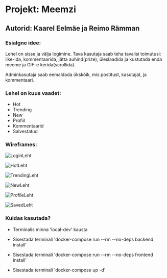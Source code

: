 # Projekt: Meemzi

## Autorid: Kaarel Eelmäe ja Reimo Rämman

### Esialgne idee:
Lehel on sisse ja välja logimine. Tava kasutaja saab teha tavalisi toimutusi: like-ida, kommentaarida, jätta auhind(prize), üleslaadida ja kustutada enda meeme ja GIF-e kerida(scrollida).

 Adminkasutaja saab eemaldada ükskõik, mis postitust, kasutajat, ja kommentaari.

### Lehel on kuus vaadet: 
 - Hot
 - Trending
 - New
 - Profiil
 - Kommentaarid
 - Salvestatud


### Wireframes:

![LoginLeht](https://user-images.githubusercontent.com/78594982/141683459-7b30490e-af89-4aec-b82f-21bc4aec3842.png)

![HotLeht](https://user-images.githubusercontent.com/78594982/141683464-a4b7e1e3-3058-476d-a7eb-428a11708222.png)

![TrendingLeht](https://user-images.githubusercontent.com/78594982/141683467-db4e660a-2842-4d0b-aaa5-77fc2e5d9b26.png)

![NewLeht](https://user-images.githubusercontent.com/78594982/141683469-1ecaeceb-ce56-406a-9cac-97607769a5a0.png)

![ProfileLeht](https://user-images.githubusercontent.com/78594982/141683481-c2578664-766d-4ad3-bd15-363a9666106b.png)

![SavedLeht](https://user-images.githubusercontent.com/78594982/141683484-48e11190-43b3-41bc-9519-be66daea2bee.png)

### Kuidas kasutada?

 - Terminalis minna 'local-dev' kausta

 - Sisestada terminali 'docker-compose run --rm --no-deps backend install'

  - Sisestada terminali 'docker-compose run --rm --no-deps frontend install'

 - Sisestada terminali 'docker-compose up -d'